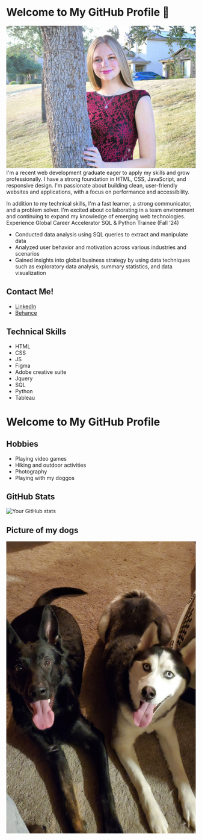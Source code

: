 # Welcome to My GitHub Profile 👋

![My Profile Image](profile.jpg)
I'm a recent web development graduate eager to apply my skills and grow professionally. I have a strong foundation in HTML, CSS, JavaScript, and responsive design. I'm passionate about building clean, user-friendly websites and applications, with a focus on performance and accessibility.

In addition to my technical skills, I'm a fast learner, a strong communicator, and a problem solver. I'm excited about collaborating in a team environment and continuing to expand my knowledge of emerging web technologies.
Experience
Global Career Accelerator	SQL & Python Trainee (Fall ‘24)
- Conducted data analysis using SQL queries to extract and manipulate data
- Analyzed user behavior and motivation across various industries and scenarios
- Gained insights into global business strategy by using data techniques such as exploratory data analysis, summary statistics, and data visualization

## Contact Me!
- [LinkedIn](https://www.linkedin.com/in/kiasre20/)
- [Behance](https://www.behance.net/kieraharris3)

## Technical Skills
- HTML
- CSS
- JS
- Figma
- Adobe creative suite
- Jquery
- SQL
- Python
- Tableau
# Welcome to My GitHub Profile

## Hobbies
- Playing video games
- Hiking and outdoor activities
- Photography
- Playing with my doggos

## GitHub Stats

![Your GitHub stats]()

## Picture of my dogs
![My doggos](image-2.jpg)
